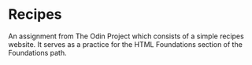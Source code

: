 # Recipes

An assignment from The Odin Project which consists of a simple recipes website. It serves as a practice for the HTML Foundations section of the Foundations path.

